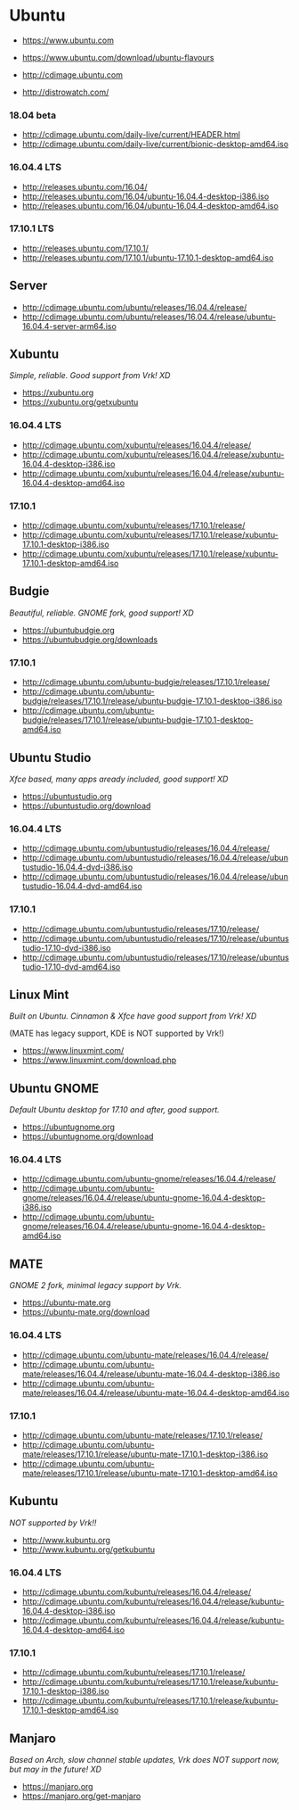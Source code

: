 # Ubuntu
- https://www.ubuntu.com
- https://www.ubuntu.com/download/ubuntu-flavours
- http://cdimage.ubuntu.com

- http://distrowatch.com/

### 18.04 beta
- http://cdimage.ubuntu.com/daily-live/current/HEADER.html
- http://cdimage.ubuntu.com/daily-live/current/bionic-desktop-amd64.iso

### 16.04.4 LTS
- http://releases.ubuntu.com/16.04/
- http://releases.ubuntu.com/16.04/ubuntu-16.04.4-desktop-i386.iso
- http://releases.ubuntu.com/16.04/ubuntu-16.04.4-desktop-amd64.iso

### 17.10.1 LTS
- http://releases.ubuntu.com/17.10.1/
- http://releases.ubuntu.com/17.10.1/ubuntu-17.10.1-desktop-amd64.iso

## Server
- http://cdimage.ubuntu.com/ubuntu/releases/16.04.4/release/
- http://cdimage.ubuntu.com/ubuntu/releases/16.04.4/release/ubuntu-16.04.4-server-arm64.iso

## Xubuntu
*Simple, reliable. Good support from Vrk! XD*
- https://xubuntu.org
- https://xubuntu.org/getxubuntu

### 16.04.4 LTS
- http://cdimage.ubuntu.com/xubuntu/releases/16.04.4/release/
- http://cdimage.ubuntu.com/xubuntu/releases/16.04.4/release/xubuntu-16.04.4-desktop-i386.iso
- http://cdimage.ubuntu.com/xubuntu/releases/16.04.4/release/xubuntu-16.04.4-desktop-amd64.iso

### 17.10.1
- http://cdimage.ubuntu.com/xubuntu/releases/17.10.1/release/
- http://cdimage.ubuntu.com/xubuntu/releases/17.10.1/release/xubuntu-17.10.1-desktop-i386.iso
- http://cdimage.ubuntu.com/xubuntu/releases/17.10.1/release/xubuntu-17.10.1-desktop-amd64.iso

## Budgie
*Beautiful, reliable. GNOME fork, good support! XD*
- https://ubuntubudgie.org
- https://ubuntubudgie.org/downloads

### 17.10.1
- http://cdimage.ubuntu.com/ubuntu-budgie/releases/17.10.1/release/
- http://cdimage.ubuntu.com/ubuntu-budgie/releases/17.10.1/release/ubuntu-budgie-17.10.1-desktop-i386.iso
- http://cdimage.ubuntu.com/ubuntu-budgie/releases/17.10.1/release/ubuntu-budgie-17.10.1-desktop-amd64.iso

## Ubuntu Studio
*Xfce based, many apps aready included, good support! XD*
- https://ubuntustudio.org
- https://ubuntustudio.org/download

### 16.04.4 LTS
- http://cdimage.ubuntu.com/ubuntustudio/releases/16.04.4/release/
- http://cdimage.ubuntu.com/ubuntustudio/releases/16.04.4/release/ubuntustudio-16.04.4-dvd-i386.iso
- http://cdimage.ubuntu.com/ubuntustudio/releases/16.04.4/release/ubuntustudio-16.04.4-dvd-amd64.iso

### 17.10.1
- http://cdimage.ubuntu.com/ubuntustudio/releases/17.10/release/
- http://cdimage.ubuntu.com/ubuntustudio/releases/17.10/release/ubuntustudio-17.10-dvd-i386.iso
- http://cdimage.ubuntu.com/ubuntustudio/releases/17.10/release/ubuntustudio-17.10-dvd-amd64.iso

## Linux Mint
*Built on Ubuntu. Cinnamon & Xfce have good support from Vrk! XD*

(MATE has legacy support, KDE is NOT supported by Vrk!)
- https://www.linuxmint.com/
- https://www.linuxmint.com/download.php

## Ubuntu GNOME
*Default Ubuntu desktop for 17.10 and after, good support.*
- https://ubuntugnome.org
- https://ubuntugnome.org/download

### 16.04.4 LTS
- http://cdimage.ubuntu.com/ubuntu-gnome/releases/16.04.4/release/
- http://cdimage.ubuntu.com/ubuntu-gnome/releases/16.04.4/release/ubuntu-gnome-16.04.4-desktop-i386.iso
- http://cdimage.ubuntu.com/ubuntu-gnome/releases/16.04.4/release/ubuntu-gnome-16.04.4-desktop-amd64.iso

## MATE
*GNOME 2 fork, minimal legacy support by Vrk.*
- https://ubuntu-mate.org
- https://ubuntu-mate.org/download

### 16.04.4 LTS
- http://cdimage.ubuntu.com/ubuntu-mate/releases/16.04.4/release/
- http://cdimage.ubuntu.com/ubuntu-mate/releases/16.04.4/release/ubuntu-mate-16.04.4-desktop-i386.iso
- http://cdimage.ubuntu.com/ubuntu-mate/releases/16.04.4/release/ubuntu-mate-16.04.4-desktop-amd64.iso

### 17.10.1
- http://cdimage.ubuntu.com/ubuntu-mate/releases/17.10.1/release/
- http://cdimage.ubuntu.com/ubuntu-mate/releases/17.10.1/release/ubuntu-mate-17.10.1-desktop-i386.iso
- http://cdimage.ubuntu.com/ubuntu-mate/releases/17.10.1/release/ubuntu-mate-17.10.1-desktop-amd64.iso

## Kubuntu
*NOT supported by Vrk!!*
- http://www.kubuntu.org
- http://www.kubuntu.org/getkubuntu

### 16.04.4 LTS
- http://cdimage.ubuntu.com/kubuntu/releases/16.04.4/release/
- http://cdimage.ubuntu.com/kubuntu/releases/16.04.4/release/kubuntu-16.04.4-desktop-i386.iso
- http://cdimage.ubuntu.com/kubuntu/releases/16.04.4/release/kubuntu-16.04.4-desktop-amd64.iso

### 17.10.1
- http://cdimage.ubuntu.com/kubuntu/releases/17.10.1/release/
- http://cdimage.ubuntu.com/kubuntu/releases/17.10.1/release/kubuntu-17.10.1-desktop-i386.iso
- http://cdimage.ubuntu.com/kubuntu/releases/17.10.1/release/kubuntu-17.10.1-desktop-amd64.iso

## Manjaro
*Based on Arch, slow channel stable updates, Vrk does NOT support now, but may in the future! XD*
- https://manjaro.org
- https://manjaro.org/get-manjaro
